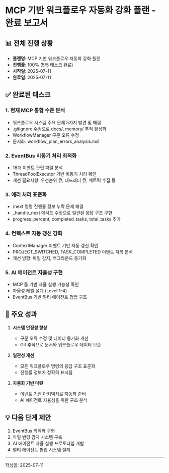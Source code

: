 # MCP 기반 워크플로우 자동화 강화 플랜 - 완료 보고서

## 📊 전체 진행 상황
- **플랜명**: MCP 기반 워크플로우 자동화 강화 플랜
- **진행률**: 100% (5/5 태스크 완료)
- **시작일**: 2025-07-11
- **완료일**: 2025-07-11

## ✅ 완료된 태스크

### 1. 현재 MCP 통합 수준 분석
- 워크플로우 시스템 주요 문제 5가지 발견 및 해결
- .gitignore 수정으로 docs/, memory/ 추적 활성화
- WorkflowManager 구문 오류 수정
- 문서화: workflow_plan_errors_analysis.md

### 2. EventBus 비동기 처리 최적화
- 18개 이벤트 관련 파일 분석
- ThreadPoolExecutor 기반 비동기 처리 확인
- 개선 필요사항: 우선순위 큐, 데드레터 큐, 메트릭 수집 등

### 3. 에러 처리 표준화
- /next 명령 진행률 정보 누락 문제 해결
- _handle_next 메서드 수정으로 일관된 응답 구조 구현
- progress_percent, completed_tasks, total_tasks 추가

### 4. 컨텍스트 자동 갱신 강화
- ContextManager 이벤트 기반 자동 갱신 확인
- PROJECT_SWITCHED, TASK_COMPLETED 이벤트 처리 분석
- 개선 방향: 파일 감지, 백그라운드 동기화

### 5. AI 에이전트 자율성 구현
- MCP 툴 기반 자율 실행 가능성 확인
- 자율성 레벨 설계 (Level 1-4)
- EventBus 기반 멀티 에이전트 협업 구조

## 🎯 주요 성과

1. **시스템 안정성 향상**
   - 구문 오류 수정 및 데이터 동기화 개선
   - Git 추적으로 문서와 워크플로우 데이터 보존

2. **일관성 개선**
   - 모든 워크플로우 명령의 응답 구조 표준화
   - 진행률 정보가 정확히 표시됨

3. **자동화 기반 마련**
   - 이벤트 기반 아키텍처로 자동화 준비
   - AI 에이전트 자율성을 위한 구조 분석

## 💡 다음 단계 제안

1. EventBus 최적화 구현
2. 파일 변경 감지 시스템 구축
3. AI 에이전트 자율 실행 프로토타입 개발
4. 멀티 에이전트 협업 시스템 설계

---
작성일: 2025-07-11
